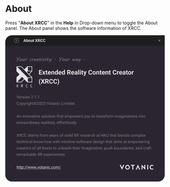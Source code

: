 # About

Press "**About XRCC**" in the **Help** in Drop-down menu to toggle the About panel. The About panel shows the software information of XRCC.

<img src="/img/About/About.png" alt="" style={{width:400}}/>